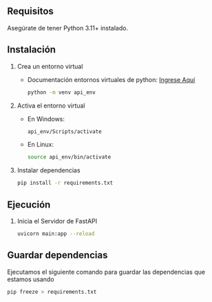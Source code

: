 ## Requisitos

Asegúrate de tener Python 3.11+ instalado.

## Instalación

1. Crea un entorno virtual

    - Documentación entornos virtuales de python: [Ingrese Aquí](https://docs.python.org/es/3.11/tutorial/venv.html#creating-virtual-environments)

        ```bash
        python -m venv api_env
        ```

2. Activa el entorno virtual

    - En Windows:

      ```bash
      api_env/Scripts/activate
      ```

    - En Linux:

      ``` bash
      source api_env/bin/activate
      ```

3. Instalar dependencias

    ```bash
    pip install -r requirements.txt
    ```

## Ejecución

1. Inicia el Servidor de FastAPI

    ```bash
    uvicorn main:app --reload
    ```

## Guardar dependencias

Ejecutamos el siguiente comando para guardar las dependencias que estamos usando
```bash
pip freeze > requirements.txt
```